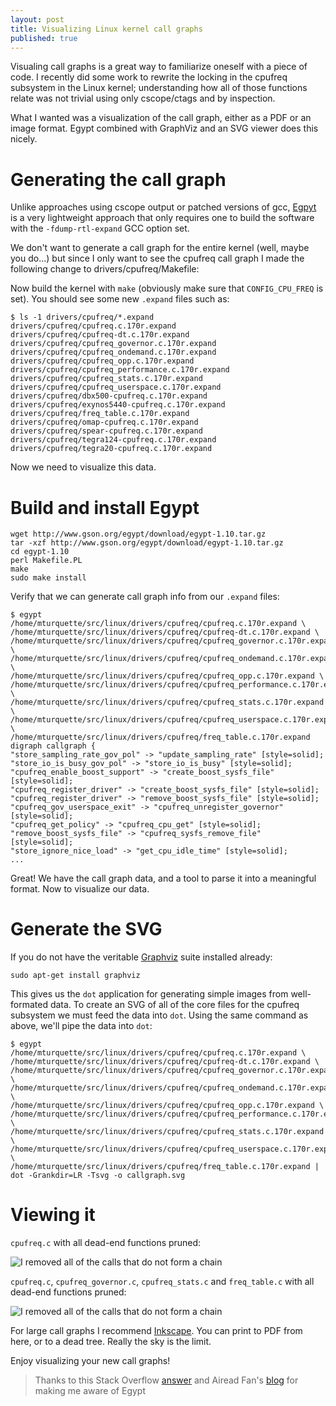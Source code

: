 ```yaml
---
layout: post
title: Visualizing Linux kernel call graphs
published: true
---
```


Visualing call graphs is a great way to familiarize oneself with a piece of code. I recently did some work to rewrite the locking in the cpufreq subsystem in the Linux kernel; understanding how all of those functions relate was not trivial using only cscope/ctags and by inspection.

What I wanted was a visualization of the call graph, either as a PDF or an image format. Egypt combined with GraphViz and an SVG viewer does this nicely.

# Generating the call graph

Unlike approaches using cscope output or patched versions of gcc, [Egpyt](http://www.gson.org/egypt/) is a very lightweight approach that only requires one to build the software with the `-fdump-rtl-expand` GCC option set.

We don't want to generate a call graph for the entire kernel (well, maybe you do...) but since I only want to see the cpufreq call graph I made the following change to drivers/cpufreq/Makefile:

<script src="https://gist.github.com/mturquette/c0e40e3427b39e97d39a.js"></script>

Now build the kernel with `make` (obviously make sure that `CONFIG_CPU_FREQ` is set). You should see some new `.expand` files such as:

```
$ ls -1 drivers/cpufreq/*.expand
drivers/cpufreq/cpufreq.c.170r.expand
drivers/cpufreq/cpufreq-dt.c.170r.expand
drivers/cpufreq/cpufreq_governor.c.170r.expand
drivers/cpufreq/cpufreq_ondemand.c.170r.expand
drivers/cpufreq/cpufreq_opp.c.170r.expand
drivers/cpufreq/cpufreq_performance.c.170r.expand
drivers/cpufreq/cpufreq_stats.c.170r.expand
drivers/cpufreq/cpufreq_userspace.c.170r.expand
drivers/cpufreq/dbx500-cpufreq.c.170r.expand
drivers/cpufreq/exynos5440-cpufreq.c.170r.expand
drivers/cpufreq/freq_table.c.170r.expand
drivers/cpufreq/omap-cpufreq.c.170r.expand
drivers/cpufreq/spear-cpufreq.c.170r.expand
drivers/cpufreq/tegra124-cpufreq.c.170r.expand
drivers/cpufreq/tegra20-cpufreq.c.170r.expand
```

Now we need to visualize this data.

# Build and install Egypt

```
wget http://www.gson.org/egypt/download/egypt-1.10.tar.gz
tar -xzf http://www.gson.org/egypt/download/egypt-1.10.tar.gz
cd egypt-1.10
perl Makefile.PL
make
sudo make install
```

Verify that we can generate call graph info from our `.expand` files:

```
$ egypt /home/mturquette/src/linux/drivers/cpufreq/cpufreq.c.170r.expand \
/home/mturquette/src/linux/drivers/cpufreq/cpufreq-dt.c.170r.expand \
/home/mturquette/src/linux/drivers/cpufreq/cpufreq_governor.c.170r.expand \
/home/mturquette/src/linux/drivers/cpufreq/cpufreq_ondemand.c.170r.expand \
/home/mturquette/src/linux/drivers/cpufreq/cpufreq_opp.c.170r.expand \
/home/mturquette/src/linux/drivers/cpufreq/cpufreq_performance.c.170r.expand \
/home/mturquette/src/linux/drivers/cpufreq/cpufreq_stats.c.170r.expand \
/home/mturquette/src/linux/drivers/cpufreq/cpufreq_userspace.c.170r.expand \
/home/mturquette/src/linux/drivers/cpufreq/freq_table.c.170r.expand
digraph callgraph {
"store_sampling_rate_gov_pol" -> "update_sampling_rate" [style=solid];
"store_io_is_busy_gov_pol" -> "store_io_is_busy" [style=solid];
"cpufreq_enable_boost_support" -> "create_boost_sysfs_file" [style=solid];
"cpufreq_register_driver" -> "create_boost_sysfs_file" [style=solid];
"cpufreq_register_driver" -> "remove_boost_sysfs_file" [style=solid];
"cpufreq_gov_userspace_exit" -> "cpufreq_unregister_governor" [style=solid];
"cpufreq_get_policy" -> "cpufreq_cpu_get" [style=solid];
"remove_boost_sysfs_file" -> "cpufreq_sysfs_remove_file" [style=solid];
"store_ignore_nice_load" -> "get_cpu_idle_time" [style=solid];
...
```

Great! We have the call graph data, and a tool to parse it into a meaningful format. Now to visualize our data.

# Generate the SVG

If you do not have the veritable [Graphviz](http://graphviz.org/) suite installed already:

```
sudo apt-get install graphviz
```

This gives us the `dot` application for generating simple images from well-formated data. To create an SVG of all of the core files for the cpufreq subsystem we must feed the data into `dot`. Using the same command as above, we'll pipe the data into `dot`:

```
$ egypt /home/mturquette/src/linux/drivers/cpufreq/cpufreq.c.170r.expand \
/home/mturquette/src/linux/drivers/cpufreq/cpufreq-dt.c.170r.expand \
/home/mturquette/src/linux/drivers/cpufreq/cpufreq_governor.c.170r.expand \
/home/mturquette/src/linux/drivers/cpufreq/cpufreq_ondemand.c.170r.expand \
/home/mturquette/src/linux/drivers/cpufreq/cpufreq_opp.c.170r.expand \
/home/mturquette/src/linux/drivers/cpufreq/cpufreq_performance.c.170r.expand \
/home/mturquette/src/linux/drivers/cpufreq/cpufreq_stats.c.170r.expand \
/home/mturquette/src/linux/drivers/cpufreq/cpufreq_userspace.c.170r.expand \
/home/mturquette/src/linux/drivers/cpufreq/freq_table.c.170r.expand | dot -Grankdir=LR -Tsvg -o callgraph.svg
```

# Viewing it

`cpufreq.c` with all dead-end functions pruned:

![I removed all of the calls that do not form a chain](/images/visualizing-linux-kernel-call-graphs/cpufreq-next-pruned.svg)

`cpufreq.c`, `cpufreq_governor.c`, `cpufreq_stats.c` and `freq_table.c` with all dead-end functions pruned:

![I removed all of the calls that do not form a chain](/images/visualizing-linux-kernel-call-graphs/cpufreq-next-core-pruned.svg)

For large call graphs I recommend [Inkscape](https://inkscape.org/). You can print to PDF from here, or to a dead tree. Really the sky is the limit.

Enjoy visualizing your new call graphs!

> Thanks to this Stack Overflow [answer](http://stackoverflow.com/a/517797) and Airead Fan's [blog](http://www.aireadfun.com/blog/2012/12/04/use-egypt-to-create-call-graphs/) for making me aware of Egypt
